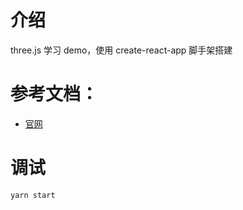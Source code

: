 # 介绍

three.js 学习 demo，使用 create-react-app 脚手架搭建

# 参考文档：

-   [官网](https://threejs.org/docs/index.html#manual/zh/introduction/Creating-a-scene)

# 调试

`yarn start`

